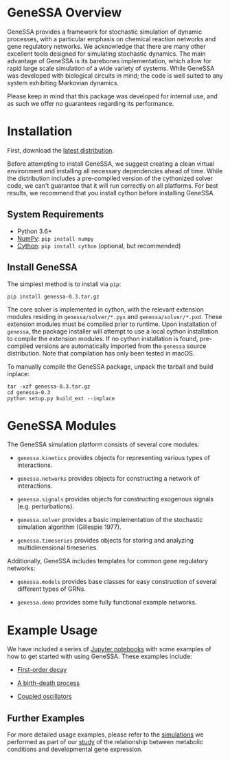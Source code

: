 
GeneSSA Overview
================

GeneSSA provides a framework for stochastic simulation of dynamic processes, with a particular emphasis on chemical reaction networks and gene regulatory networks. We acknowledge that there are many other excellent tools designed for simulating stochastic dynamics. The main advantage of GeneSSA is its barebones implementation, which allow for rapid large scale simulation of a wide variety of systems. While GeneSSA was developed with biological circuits in mind; the code is well suited to any system exhibiting Markovian dynamics.

Please keep in mind that this package was developed for internal use, and as such we offer no guarantees regarding its performance.


Installation
============

First, download the [latest distribution](https://github.com/sebastianbernasek/genessa/archive/0.3.tar.gz).

Before attempting to install GeneSSA, we suggest creating a clean virtual environment and installing all necessary dependencies ahead of time. While the distribution includes a pre-compiled version of the cythonized solver code, we can't guarantee that it will run correctly on all platforms. For best results, we recommend that you install cython before installing GeneSSA.


System Requirements
-------------------

 - Python 3.6+
 - [NumPy](https://www.scipy.org/): ``pip install numpy``
 - [Cython](http://cython.org/): ``pip install cython`` (optional, but recommended)


Install GeneSSA
---------------

The simplest method is to install via ``pip``:

    pip install genessa-0.3.tar.gz

The core solver is implemented in cython, with the relevant extension modules residing in ``genessa/solver/*.pyx`` and ``genessa/solver/*.pxd``. These extension modules must be compiled prior to runtime. Upon installation of ``genessa``, the package installer will attempt to use a local cython installation to compile the extension modules. If no cython installation is found, pre-compiled versions are automatically imported from the ``genessa`` source distribution. Note that compilation has only been tested in macOS.

To manually compile the GeneSSA package, unpack the tarball and build inplace:

    tar -xzf genessa-0.3.tar.gz
    cd genessa-0.3
    python setup.py build_ext --inplace



GeneSSA Modules
===============

The GeneSSA simulation platform consists of several core modules:

  * ``genessa.kinetics`` provides objects for representing various types of interactions.

  * ``genessa.networks`` provides objects for constructing a network of interactions.

  * ``genessa.signals`` provides objects for constructing exogenous signals (e.g. perturbations).

  * ``genessa.solver`` provides a basic implementation of the stochastic simulation algorithm (Gillespie 1977).

  * ``genessa.timeseries`` provides objects for storing and analyzing multidimensional timeseries.

Additionally, GeneSSA includes templates for common gene regulatory networks:

  * ``genessa.models`` provides base classes for easy construction of several different types of GRNs.

  * ``genessa.demo`` provides some fully functional example networks.



Example Usage
=============

We have included a series of [Jupyter notebooks](https://github.com/sebastianbernasek/genessa/tree/master/notebooks) with some examples of how to get started with using GeneSSA. These examples include:

  * [First-order decay](https://github.com/sebastianbernasek/genessa/tree/master/notebooks/first_order_decay.ipynb)

  * [A birth-death process](https://github.com/sebastianbernasek/genessa/tree/master/notebooks/birth_death_process.ipynb)

  * [Coupled oscillators](https://github.com/sebastianbernasek/genessa/tree/master/notebooks/oscillators.ipynb)


Further Examples
----------------

For more detailed usage examples, please refer to the [simulations](https://github.com/sebastianbernasek/gram) we performed as part of our [study](https://www.cell.com/cell/pdf/S0092-8674(19)30686-5.pdf) of the relationship between metabolic conditions and developmental gene expression.

